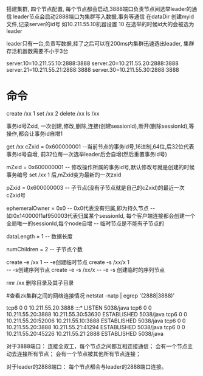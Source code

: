 搭建集群, 四个节点配置, 
每个节点都会启动,3888端口负责节点间选举leader的通信
leader节点会启动2888端口为集群写入数据,事务等通信
在dataDir 创建myid文件,记录server的id号
如10.211.55.10机器设置 10
在选举的时候id大的会被选为leader

leader只有一台,负责写数据,挂了之后可以在200ms内集群迅速选出leader,
集群存活机器数需要不小于3台


server.10=10.211.55.10:2888:3888
server.20=10.211.55.20:2888:3888
server.21=10.211.55.21:2888:3888
server.30=10.211.55.30:2888:3888


# 命令
create /xx 1
set /xx 2
delete /xx
ls /xx

事务id号Zxid, 
一次创建,修改,删除,连接(创建sessionId),断开(删除sessionId),等操作,都会让事务id自增1

get /xx 
cZxid = 0x600000001 
        --当前节点的事务id号,16进制,64位,后32位代表事务id号自增,
          前32位每一次选举leader后会自增(然后重置事务id号)
          
mZxid = 0x600000001
        -- 修改操作所属的事务id号,默认修改号就是创建的时候事务编号
          set /xx 1  后,mZxid变为最新的一次zxid

pZxid = 0x600000003
        -- 子节点(没有子节点就是自己的cZxid)的最近一次cZxid号
        
ephemeralOwner = 0x0
        -- 0x0代表没有归属,即为持久节点
        -- 如:0x140000f1af950003代表归属某个sessionId,
            每个客户端连接都会创建一个全局唯一的sessionId,每个node自增
        -- 临时节点是不能有子节点的
        
        
dataLength = 1
        -- 数据长度
        
numChildren = 2
        -- 子节点个数
        
        
        
create -e /xx 1 
        -- -e创建临时节点
create -s /xx/x 1  
        -- -s创建序列节点
create -e -s /xx/x
        -- -e -s 创建临时的序列节点   
        
rmr /xx 删除目录及其子目录 

#查看zk集群之间的网络连接情况
netstat -natp | egrep '(2888|3888)'   

tcp6       0      0 10.211.55.20:3888       :::*                    LISTEN      5038/java
tcp6       0      0 10.211.55.20:3888       10.211.55.30:53630      ESTABLISHED 5038/java
tcp6       0      0 10.211.55.20:52006      10.211.55.10:3888       ESTABLISHED 5038/java
tcp6       0      0 10.211.55.20:3888       10.211.55.21:41294      ESTABLISHED 5038/java
tcp6       0      0 10.211.55.20:45226      10.211.55.21:2888       ESTABLISHED 5038/java          

对于3888端口：
连接全双工，每个节点之间都互相连接通信；
会有一个节点主动去连接所有节点；
会有一个节点被其他所有节点连接；

对于leader的2888端口：
每个节点都会与leader的2888端口连接。              